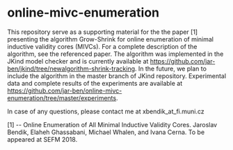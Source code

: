 # online-mivc-enumeration
This repository serve as a supporting material for the the paper [1] presenting the algorithm Grow-Shrink for online enumeration of minimal inductive validity cores (MIVCs). For a complete description of the algorithm, see the referenced paper. The algorithm was implemented in the JKind model checker and is currently available at https://github.com/jar-ben/jkind/tree/newalgorithm-shrink-tracking. In the future, we plan to include the algorithm in the master branch of JKind repository. 
Experimental data and complete results of the experiments are available at https://github.com/jar-ben/online-mivc-enumeration/tree/master/experiments. 

In case of any questions, please contact me at xbendik_at_fi.muni.cz

[1] -- Online Enumeration of All Minimal Inductive Validity Cores. Jaroslav Bendik, Elaheh Ghassabani, Michael Whalen, and Ivana Cerna. To be appeared at SEFM 2018.
